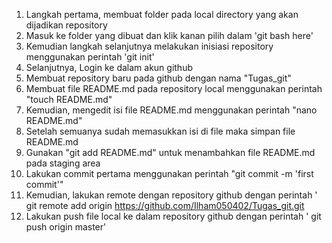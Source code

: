 1. Langkah pertama, membuat folder pada local directory yang akan dijadikan repository
2. Masuk ke folder yang dibuat dan klik kanan pilih dalam 'git bash here'
3. Kemudian langkah selanjutnya melakukan inisiasi repository menggunakan perintah 'git init'
4. Selanjutnya, Login ke dalam akun github
5. Membuat repository baru pada github dengan nama "Tugas_git"
6. Membuat file README.md pada repository local menggunakan perintah "touch README.md"
7. Kemudian, mengedit isi file README.md menggunakan perintah "nano README.md"
8. Setelah semuanya sudah memasukkan isi di file maka simpan file README.md
9. Gunakan "git add README.md" untuk menambahkan file README.md pada staging area
10. Lakukan commit pertama menggunakan perintah "git commit -m 'first commit'"
11. Kemudian, lakukan remote dengan repository github dengan perintah ' git remote add origin https://github.com/Ilham050402/Tugas_git.git
12. Lakukan push file local ke dalam repository github dengan perintah ' git push origin master'
